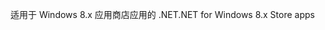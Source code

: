 <span data-ttu-id="995f1-101">适用于 Windows 8.x 应用商店应用的 .NET</span><span class="sxs-lookup"><span data-stu-id="995f1-101">.NET for Windows 8.x Store apps</span></span>